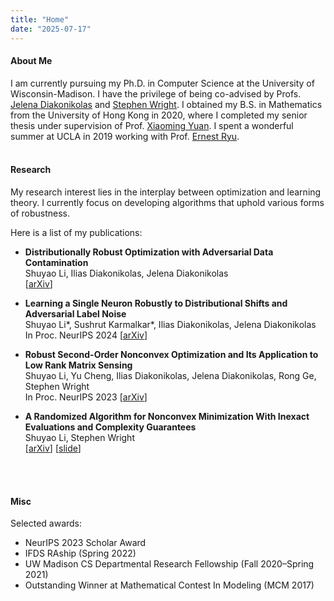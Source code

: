 ```yaml
---
title: "Home"
date: "2025-07-17"
---
```


#### About Me
I am currently pursuing my Ph.D. in Computer Science at the University of Wisconsin-Madison. I have the privilege of being co-advised by Profs. [Jelena Diakonikolas](https://www.jelena-diakonikolas.com/) and [Stephen Wright](https://pages.cs.wisc.edu/~swright/). I obtained my B.S. in Mathematics from the University of Hong Kong in 2020, where I completed my senior thesis under supervision of Prof. [Xiaoming Yuan](https://hkumath.hku.hk/~xmyuan/). I spent a wonderful summer at UCLA in 2019 working with Prof. [Ernest Ryu](https://ernestryu.com/). 
<br/>
<br/>

#### Research
My research interest lies in the interplay between optimization and learning theory. I currently focus on developing algorithms that uphold various forms of robustness. 

Here is a list of my publications:
- **Distributionally Robust Optimization with Adversarial Data Contamination**  
Shuyao Li, Ilias Diakonikolas, Jelena Diakonikolas  
[[arXiv](https://arxiv.org/abs/2507.10718)]

- **Learning a Single Neuron Robustly to Distributional Shifts and Adversarial Label Noise**  
Shuyao Li\*, Sushrut Karmalkar\*, Ilias Diakonikolas, Jelena Diakonikolas  
In Proc. NeurIPS 2024 [[arXiv](https://arxiv.org/abs/2411.06697)]

- **Robust Second-Order Nonconvex Optimization and Its Application to Low Rank Matrix Sensing**  
Shuyao Li, Yu Cheng, Ilias Diakonikolas, Jelena Diakonikolas, Rong Ge, Stephen Wright  
In Proc. NeurIPS 2023 [[arXiv](https://arxiv.org/abs/2403.10547)]

- **A Randomized Algorithm for Nonconvex Minimization With Inexact Evaluations and Complexity Guarantees**  
Shuyao Li, Stephen Wright  
[[arXiv](https://arxiv.org/abs/2310.18841)] [[slide](op23.pdf)]
<br/>
<br/>


#### Misc
Selected awards:
- NeurIPS 2023 Scholar Award
- IFDS RAship (Spring 2022)
- UW Madison CS Departmental Research Fellowship (Fall 2020–Spring 2021)
- Outstanding Winner at Mathematical Contest In Modeling (MCM 2017)
